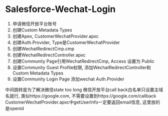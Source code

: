# Salesforce-Wechat-Login
1. 申请微信开放平台账号
2. 创建Custom Metadata Types
3. 创建Apex, CustomerWechatProvider.apxc
4. 创建Auth.Provider, Type是CustomerWechatProvider
5. 创建WechatRedirectCmp.cmp
6. 创建WechatRedirectController.apxc
7. 创建Community Page引用WechatRedirectCmp, Access 设置为 Public
8. 设置Community Guest Profile权限, 添加WechatRedirectController和Custom Metadata Types
9. 设置Community Login Page 添加wechat Auth.Provider

中间跳转是为了解决微信state too long
微信开放平台call back白名单只设置主域名就行, 类似https://google.com, 不需要设置到https://google.com/callback
CustomerWechatProvider.apxc中getUserInfo一定要返回email信息, 这里放的是openid
